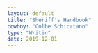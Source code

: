 ```yaml
---
layout: default
title: "Sheriff's Handbook"
cowboy: "Colbe Schicatano"
type: "Writin"
date: 2019-12-01
---
```

